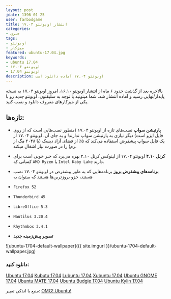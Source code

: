 ```yaml
---
layout: post  
jdate: 1396-01-25
user: farbodgame
title: انتشار اوبونتو ۱۷.۰۴  
categories:
- خبری
tags:
- اوبونتو
- میزکار
featured: ubuntu-17.04.jpg
keywords:
- ubuntu 17.04
- اوبونتو ۱۷.۰۴
- اوبونتو 17.04
description: اوبونتو ۱۷.۰۴ آماده دانلود است
---
```

بالاخره بعد از گذشت حدود ۶ ماه از انتشار اوبونتو ۱۶.۱۰، امروز اوبونتو ۱۷.۰۴ به نسخه پایدار/نهایی رسید و آماده انتشار شد. شما میتونید با توجه به سلیقتون، اوبونتو جدید رو با یکی از میزکار‌های معروف دانلود و نصب کنید.

## تازه‌ها:

* **پارتیشن سواپ**
نصب‌های تازه از اوبونتو ۱۷.۰۴ (منظور نصب‌هایی است که از روی فایل ایزو است) دیگر نیازی به پارتیشن سواپ ندارند! و به جای آن، اوبونتو ۱۷.۰۴ از یک فایل سواپ پیشفرض استفاده می‌کند که ۵٪ از فضای آزاد دیسک (یا ۲۰۴۸ مگ از رم) را در صورت نیاز اشغال میکند.

* **کرنل ۴.۱۰**
اوبونتو ۱۷.۰۴ از لینوکس کرنل ۴.۱۰ بهره می‌برد که خبر خوبی است برای کسانی که `AMD Ryzen` یا `Intel Kaby Lake` دارند.

* **برنامه‌های پیشفرض بروز**
برنامه‌هایی که به طور پیشفرض در اوبونتو ۱۷.۰۴ نصب هستند، جزو بروزترین‌ها هستند که میتوان به
 * `Firefox 52`
 * `Thunderbird 45`
 * `LibreOffice 5.3`
 * `Nautilus 3.20.4`
 * `Rhythmbox 3.4.1`

* **تصویر پیش‌زمینه جدید**

![ubuntu-1704-default-wallpaper]({{ site.imgurl }}/ubuntu-1704-default-wallpaper.jpg) 

### دانلود کنید:

[Ubuntu 17.04](http://cdimage.ubuntu.com/ubuntu/releases/17.04/release/)
[Kubutu 17.04](http://cdimage.ubuntu.com/kubuntu/releases/17.04/release/)
[Lubuntu 17.04](http://cdimage.ubuntu.com/lubuntu/releases/17.04/release/)
[Xubuntu 17.04](http://cdimage.ubuntu.com/xubuntu/releases/17.04/release/)
[Ubuntu GNOME 17.04](http://cdimage.ubuntu.com/ubuntu-gnome/releases/17.04/release/)
[Ubuntu MATE 17.04](http://cdimage.ubuntu.com/ubuntu-mate/releases/17.04/release/)
[Ubuntu Budgie 17.04](http://cdimage.ubuntu.com/ubuntu-budgie/releases/17.04/release/)
[Ubuntu Kylin 17.04 ](http://cdimage.ubuntu.com/ubuntukylin/releases/17.04/release/)

منبع با اندکی تغییر:
[OMG! Ubuntu!](http://www.omgubuntu.co.uk/2017/04/ubuntu-17-04-review-new-features)

